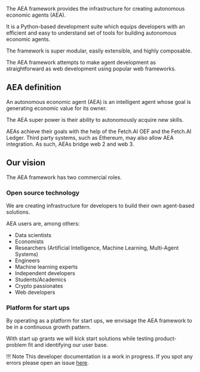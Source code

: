 The AEA framework provides the infrastructure for creating autonomous economic agents (AEA). 

It is a Python-based development suite which equips developers with an efficient and easy to understand set of tools for building autonomous economic agents. 

The framework is super modular, easily extensible, and highly composable. 

The AEA framework attempts to make agent development as straightforward as web development using popular web frameworks.


## AEA definition

An autonomous economic agent (AEA) is an intelligent agent whose goal is generating economic value for its owner.

The AEA super power is their ability to autonomously acquire new skills.

AEAs achieve their goals with the help of the Fetch.AI OEF and the Fetch.AI Ledger. Third party systems, such as Ethereum, may also allow AEA integration. As such, AEAs bridge web 2 and web 3.


## Our vision

The AEA framework has two commercial roles.


### Open source technology

We are creating infrastructure for developers to build their own agent-based solutions. 

AEA users are, among others:

* Data scientists
* Economists
* Researchers (Artificial Intelligence, Machine Learning, Multi-Agent Systems)
* Engineers
* Machine learning experts
* Independent developers
* Students/Academics
* Crypto passionates
* Web developers


### Platform for start ups

By operating as a platform for start ups, we envisage the AEA framework to be in a continuous growth pattern.

With start up grants we will kick start solutions while testing product-problem fit and identifying our user base.



!!!	Note
	This developer documentation is a work in progress. If you spot any errors please open an issue [here](https://github.com/fetchai/agents-aea).


<br />


